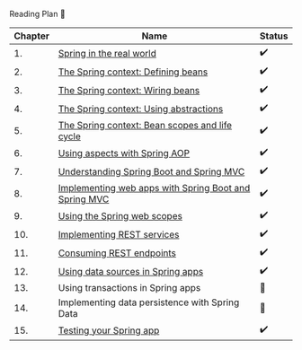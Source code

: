 Reading Plan 📘

|Chapter| Name                                                                                                                                                                                                                                                             |Status|
|--|------------------------------------------------------------------------------------------------------------------------------------------------------------------------------------------------------------------------------------------------------------------|--------|
|1.| [Spring in the real world](https://github.com/Urunov/Interview-Preparation-WAY/blob/master/Books/Spring/SpringCore/SpringStartHere/recource/Chapter-1.%20Spring%20in%20the%20Real%20World.pdf)                                                                   |✔️|
|2.| [The Spring context: Defining beans](https://github.com/Urunov/Interview-Preparation-WAY/blob/master/Books/Spring/SpringCore/SpringStartHere/recource/Chapter-2.%20The%20Spring%20Сontext_Defining%20Beans.pdf)                                                  |✔️|
|3.| [The Spring context: Wiring beans	](https://github.com/Urunov/Interview-Preparation-WAY/blob/master/Books/Spring/SpringCore/SpringStartHere/recource/Chapter-3.%20The%20Spring%20context%20Wiring%20beans.pdf)                                                   |✔️|
|4.| [The Spring context: Using abstractions](https://github.com/Urunov/Interview-Preparation-WAY/blob/master/Books/Spring/SpringCore/SpringStartHere/recource/Chapter-4.%20Spring%20context%20Using%20abstractions.pdf)                                              |✔️|
|5.| [The Spring context: Bean scopes and life cycle](https://github.com/Urunov/Interview-Preparation-WAY/blob/master/Books/Spring/SpringCore/SpringStartHere/recource/Chapter-5.%20The%20Spring%20context_Bean%20scopes%20and%20life%20cycle.pdf)                    |✔️|
|6.| [Using aspects with Spring AOP](https://github.com/Urunov/Interview-Preparation-WAY/blob/master/Books/Spring/SpringCore/SpringStartHere/recource/Chapter-6.%20Using%20aspects%20with%20Spring%20AOP.pdf)                                                         |✔️|
|7.| [Understanding Spring Boot and Spring MVC](https://github.com/Urunov/Interview-Preparation-WAY/blob/master/Books/Spring/SpringCore/SpringStartHere/recource/Chapter-7.%20Understanding%20Spring%20Boot%20and%20Spring%20MVC.pdf)                                 |✔️|
|8.| [Implementing web apps with Spring Boot and Spring MVC](https://github.com/Urunov/Interview-Preparation-WAY/blob/master/Books/Spring/SpringCore/SpringStartHere/recource/Chapter-8.%20Implementing%20web%20apps%20with%20Spring%20Boot%20and%20Spring%20MVC.pdf) |✔️|
|9.| [Using the Spring web scopes](https://github.com/Urunov/Interview-Preparation-WAY/blob/master/Books/Spring/SpringCore/SpringStartHere/recource/Chapter-9.%20Using%20the%20Spring%20web%20scopes.pdf)                                                             |✔️|
|10.| [Implementing REST services](https://github.com/Urunov/Interview-Preparation-WAY/blob/master/Books/Spring/SpringCore/SpringStartHere/recource/Chapter-10.%20Implementing%20REST%20Services.pdf)                                                                  |✔️|
|11.| [Consuming REST endpoints](https://github.com/Urunov/Interview-Preparation-WAY/blob/master/Books/Spring/SpringCore/SpringStartHere/recource/Chapter-11.%20Consuming%20REST%20Endpoints.pdf)                                                                      |✔️|
|12.| [Using data sources in Spring apps](https://github.com/Urunov/Interview-Preparation-WAY/blob/master/Books/Spring/SpringCore/SpringStartHere/recource/Chapter-12.%20Using%20data%20sources%20in%20Spring%20apps.pdf)                                              |✔️|
|13.| Using transactions in Spring apps                                                                                                                                                                                                                                |📖|
|14.| Implementing data persistence with Spring Data                                                                                                                                                                                                                   |📖|
|15.| [Testing your Spring app](https://github.com/Urunov/Interview-Preparation-WAY/blob/master/Books/Spring/SpringCore/SpringStartHere/recource/Chapter-15.%20Using%20data%20sources%20in%20Spring%20apps.pdf)                                                        |✔️|